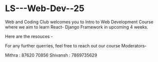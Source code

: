 # LS---Web-Dev--25
Web and Coding Club welcomes you to Intro to Web Development Course where we aim to learn React- Django Framework in upcoming 4 weeks.

Here are the resouces -

For any further querries, feel free to reach out our course Moderators-


Mithra :  87620 70856
Shivansh : 7869735629
